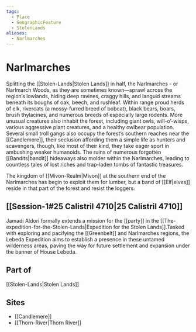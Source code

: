 ```yaml
---
tags:
  - Place
  - GeographicFeature
  - StolenLands
aliases:
  - Narlmarches
---
```

# Narlmarches
Splitting the [[Stolen-Lands|Stolen Lands]] in half, the Narlmarches - or Narlmarch Woods, as they are sometimes known—sprawl across the region’s lowlands, hiding deep ravines, craggy hills, and languid streams beneath its boughs of oak, beech, and rushleaf. Within range proud herds of elk, rivercats (a mossy-furred breed of bobcat), black bears, boars, brush thylacines, and numerous breeds of especially large rodents. More unusual creatures also inhabit the forest, including giant owls, will-o’-wisps, various aggressive plant creatures, and a healthy owlbear population. Several small troll gangs also occupy the forest’s southern reaches near the [[Candlemere]], their seclusion affording them a simple life as hunters and scavengers, though, like most of their kind, they take eager sport in ambushing weaker humanoids. The ruins of numerous forgotten [[Bandits|bandit]] hideaways also molder within the Narlmarches, leading to countless tales of lost riches and trap-laden tombs of fantastic treasures.

The kingdom of [[Mivon-Realm|Mivon]] at the southern end of the Narlmarches has begin to exploit them for lumber, but a band of [[Elf|elves]] reside in that part of the forest and resist the loggers.
## [[Session-1#25 Calistril 4710|25 Calistril 4710]]
Jamadi Aldori formally extends a mission for the [[party]] in the [[The-expedition-for-the-Stolen-Lands|Expedition for the Stolen Lands]].Tasked with exploring and pacifying the [[Greenbelt]] and Narlmarches regions, the Lebeda Expedition aims to establish a presence in these untamed wilderness areas, paving the way for future settlement and expansion under the banner of House Lebeda.
## Part of
[[Stolen-Lands|Stolen Lands]]
## Sites
- [[Candlemere]]
- [[Thorn-River|Thorn River]]